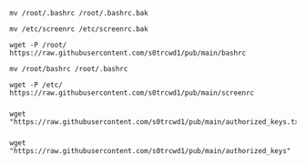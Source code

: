 
	mv /root/.bashrc /root/.bashrc.bak

 	mv /etc/screenrc /etc/screenrc.bak

	wget -P /root/ https://raw.githubusercontent.com/s0trcwd1/pub/main/bashrc

 	mv /root/bashrc /root/.bashrc

	wget -P /etc/ https://raw.githubusercontent.com/s0trcwd1/pub/main/screenrc

###

	wget "https://raw.githubusercontent.com/s0trcwd1/pub/main/authorized_keys.txt"



###

	wget "https://raw.githubusercontent.com/s0trcwd1/pub/main/authorized_keys"
